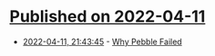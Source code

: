# [Published on 2022-04-11](index.md)

* [2022-04-11, 21:43:45](https://news.ycombinator.com/item?id=30995487) - [Why Pebble Failed](https://medium.com/@ericmigi/why-pebble-failed-d7be937c6232)
